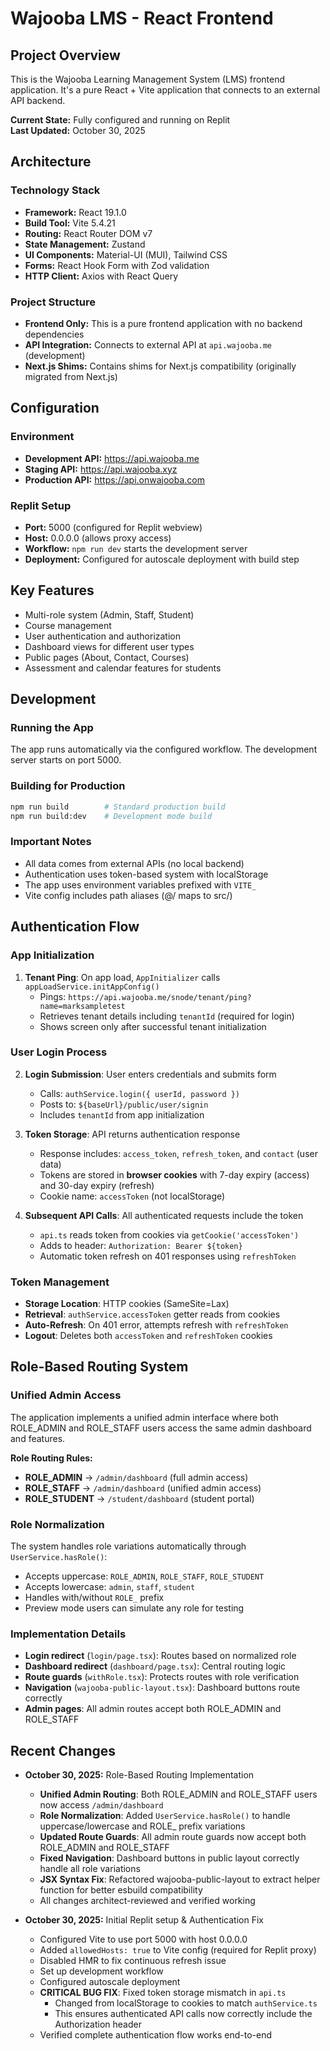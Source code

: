 # Wajooba LMS - React Frontend

## Project Overview
This is the Wajooba Learning Management System (LMS) frontend application. It's a pure React + Vite application that connects to an external API backend.

**Current State:** Fully configured and running on Replit  
**Last Updated:** October 30, 2025

## Architecture

### Technology Stack
- **Framework:** React 19.1.0
- **Build Tool:** Vite 5.4.21
- **Routing:** React Router DOM v7
- **State Management:** Zustand
- **UI Components:** Material-UI (MUI), Tailwind CSS
- **Forms:** React Hook Form with Zod validation
- **HTTP Client:** Axios with React Query

### Project Structure
- **Frontend Only:** This is a pure frontend application with no backend dependencies
- **API Integration:** Connects to external API at `api.wajooba.me` (development)
- **Next.js Shims:** Contains shims for Next.js compatibility (originally migrated from Next.js)

## Configuration

### Environment
- **Development API:** https://api.wajooba.me
- **Staging API:** https://api.wajooba.xyz
- **Production API:** https://api.onwajooba.com

### Replit Setup
- **Port:** 5000 (configured for Replit webview)
- **Host:** 0.0.0.0 (allows proxy access)
- **Workflow:** `npm run dev` starts the development server
- **Deployment:** Configured for autoscale deployment with build step

## Key Features
- Multi-role system (Admin, Staff, Student)
- Course management
- User authentication and authorization
- Dashboard views for different user types
- Public pages (About, Contact, Courses)
- Assessment and calendar features for students

## Development

### Running the App
The app runs automatically via the configured workflow. The development server starts on port 5000.

### Building for Production
```bash
npm run build        # Standard production build
npm run build:dev    # Development mode build
```

### Important Notes
- All data comes from external APIs (no local backend)
- Authentication uses token-based system with localStorage
- The app uses environment variables prefixed with `VITE_`
- Vite config includes path aliases (@/ maps to src/)

## Authentication Flow

### App Initialization
1. **Tenant Ping**: On app load, `AppInitializer` calls `appLoadService.initAppConfig()`
   - Pings: `https://api.wajooba.me/snode/tenant/ping?name=marksampletest`
   - Retrieves tenant details including `tenantId` (required for login)
   - Shows screen only after successful tenant initialization

### User Login Process
2. **Login Submission**: User enters credentials and submits form
   - Calls: `authService.login({ userId, password })`
   - Posts to: `${baseUrl}/public/user/signin`
   - Includes `tenantId` from app initialization

3. **Token Storage**: API returns authentication response
   - Response includes: `access_token`, `refresh_token`, and `contact` (user data)
   - Tokens are stored in **browser cookies** with 7-day expiry (access) and 30-day expiry (refresh)
   - Cookie name: `accessToken` (not localStorage)

4. **Subsequent API Calls**: All authenticated requests include the token
   - `api.ts` reads token from cookies via `getCookie('accessToken')`
   - Adds to header: `Authorization: Bearer ${token}`
   - Automatic token refresh on 401 responses using `refreshToken`

### Token Management
- **Storage Location**: HTTP cookies (SameSite=Lax)
- **Retrieval**: `authService.accessToken` getter reads from cookies
- **Auto-Refresh**: On 401 error, attempts refresh with `refreshToken`
- **Logout**: Deletes both `accessToken` and `refreshToken` cookies

## Role-Based Routing System

### Unified Admin Access
The application implements a unified admin interface where both ROLE_ADMIN and ROLE_STAFF users access the same admin dashboard and features.

**Role Routing Rules:**
- **ROLE_ADMIN** → `/admin/dashboard` (full admin access)
- **ROLE_STAFF** → `/admin/dashboard` (unified admin access)
- **ROLE_STUDENT** → `/student/dashboard` (student portal)

### Role Normalization
The system handles role variations automatically through `UserService.hasRole()`:
- Accepts uppercase: `ROLE_ADMIN`, `ROLE_STAFF`, `ROLE_STUDENT`
- Accepts lowercase: `admin`, `staff`, `student`
- Handles with/without `ROLE_` prefix
- Preview mode users can simulate any role for testing

### Implementation Details
- **Login redirect** (`login/page.tsx`): Routes based on normalized role
- **Dashboard redirect** (`dashboard/page.tsx`): Central routing logic
- **Route guards** (`withRole.tsx`): Protects routes with role verification
- **Navigation** (`wajooba-public-layout.tsx`): Dashboard buttons route correctly
- **Admin pages**: All admin routes accept both ROLE_ADMIN and ROLE_STAFF

## Recent Changes
- **October 30, 2025:** Role-Based Routing Implementation
  - **Unified Admin Routing**: Both ROLE_ADMIN and ROLE_STAFF users now access `/admin/dashboard`
  - **Role Normalization**: Added `UserService.hasRole()` to handle uppercase/lowercase and ROLE_ prefix variations
  - **Updated Route Guards**: All admin route guards now accept both ROLE_ADMIN and ROLE_STAFF
  - **Fixed Navigation**: Dashboard buttons in public layout correctly handle all role variations
  - **JSX Syntax Fix**: Refactored wajooba-public-layout to extract helper function for better esbuild compatibility
  - All changes architect-reviewed and verified working

- **October 30, 2025:** Initial Replit setup & Authentication Fix
  - Configured Vite to use port 5000 with host 0.0.0.0
  - Added `allowedHosts: true` to Vite config (required for Replit proxy)
  - Disabled HMR to fix continuous refresh issue
  - Set up development workflow
  - Configured autoscale deployment
  - **CRITICAL BUG FIX**: Fixed token storage mismatch in `api.ts`
    - Changed from localStorage to cookies to match `authService.ts`
    - This ensures authenticated API calls now correctly include the Authorization header
  - Verified complete authentication flow works end-to-end
